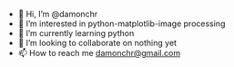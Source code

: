 - 👋 Hi, I’m @damonchr
- 👀 I’m interested in python-matplotlib-image processing
- 🌱 I’m currently learning python
- 💞️ I’m looking to collaborate on nothing yet
- 📫 How to reach me damonchr@gmail.com

<!---
damonchr/damonchr is a ✨ special ✨ repository because its `README.md` (this file) appears on your GitHub profile.
You can click the Preview link to take a look at your changes.
--->
